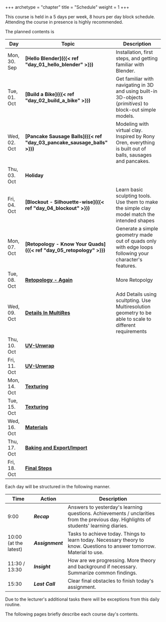 +++
archetype = "chapter"
title = "Schedule"
weight = 1
+++

This course is held in a 5 days per week, 8 hours per day block schedule. Attending the course in presence is highly recommended. 

The planned contents is 

|Day            | Topic                         | Description       |
|---            |---                            |---                |
|Mon, 30. Sep   | **[Hello Blender]({{< ref "day_01_hello_blender" >}})**    | Installation, first steps, and getting familiar with Blender.
|Tue, 01. Oct   | **[Build a Bike]({{< ref "day_02_build_a_bike" >}})**                  | Get familiar with navigating in 3D and using built-in 3D-objects (*primitives*) to block-out simple models.
|Wed, 02. Oct   | **[Pancake Sausage Balls]({{< ref "day_03_pancake_sausage_balls" >}})**         | Modeling with virtual clay. Inspired by Rony Oren, everything is built out of balls, sausages and pancakes.
|Thu, 03. Oct   | **Holiday**	                    |
|Fri, 04. Oct   | **[Blockout - Silhouette-wise]({{< ref "day_04_blockout" >}})**    | Learn basic sculpting tools. Use them to make the simple clay model match the intended shapes           
|Mon, 07. Oct   | **[Retopology - Know Your Quads]({{< ref "day_05_retopology" >}})**  | Generate a simple geometry made out of quads only with edge loops following your character's features.
|Tue, 08. Oct   | **[Retopology - Again]()**            | More Retopolgy
|Wed, 09. Oct   | **[Details In MultiRes]()**           | Add Details using scultpting. Use Multiresolution geometry to be able to scale to different requirements
|Thu, 10. Oct   | **[UV-Unwrap]()**	                    |
|Fri, 11. Oct   | **[UV-Unwrap]()**	                    |
|Mon, 14. Oct   | **[Texturing]()**		                |
|Tue, 15. Oct   | **[Texturing]()**		                |
|Wed, 16. Oct   | **[Materials]()**		                |
|Thu, 17. Oct   | **[Baking and Export/Import]()** 		|
|Fri, 18. Oct   | **[Final Steps]()**		            |





Each day will be structured in the following manner.


|Time   | Action  	| Description  |
|---    |---        |---            |
| 9:00  | ***Recap*** | Answers to yesterday's learning questions. Achievements / unclarities from the previous day. Highlights of students' learning diaries. 	    |
| 10:00 (at the latest) 	| ***Assignment*** 	| Tasks to achieve today. Things to learn today. Necessary theory to know. Questions to answer tomorrow. Material to use.
| 11:30 / 13:30  	| ***Insight***  	| How are we progressing. More theory and background if necessary. Summarize common findings.
| 15:30  	| ***Last Call***  	| Clear final obstacles to finish today's assignment.


Due to the lecturer's additional tasks there will be exceptions from this daily routine. 

The following pages briefly describe each course day's contents.